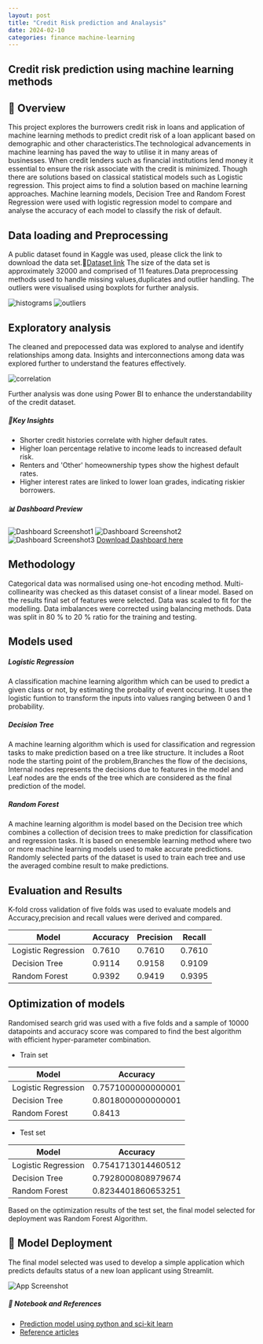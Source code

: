 ```yaml
---
layout: post
title: "Credit Risk prediction and Analaysis"
date: 2024-02-10
categories: finance machine-learning
---
```

## **Credit risk prediction using machine learning methods**

## 🚀 **Overview**

This project explores the burrowers credit risk in loans and application of machine learning methods to predict credit risk of a loan applicant based on demographic and other characteristics.The technological advancements in machine learning has paved the way to utilise it in many areas of businesses. When credit lenders such as financial institutions lend money it essential to ensure the risk associate with the credit is minimized. Though there are solutions based on classical statistical models such as Logistic regression. This project aims to find a solution based on machine learning approaches. Machine learning models, Decision Tree and Random Forest Regression were used with logistic regression model to compare and analyse the accuracy of each model to classify the risk of default.
## **Data loading and Preprocessing**

A public dataset found in Kaggle was used, please click the link to download the data set.📁[Dataset link](https://www.kaggle.com/datasets/laotse/credit-risk-dataset) The size of the data set is approximately 32000 and comprised of 11 features.Data preprocessing methods used to handle missing values,duplicates and outlier handling. The outliers were visualised using boxplots for further analysis.

![histograms](https://github.com/SachiD123/MyPortfolio.github.io/blob/main/Images/cred_hist.png)
![outliers](https://github.com/SachiD123/MyPortfolio.github.io/blob/main/Images/credit_outliers.png)

## **Exploratory analysis**

The cleaned and prepocessed data was explored to analyse and identify relationships among data. Insights and interconnections among data was explored further to understand the features effectively.

![correlation](https://github.com/SachiD123/MyPortfolio.github.io/blob/main/Images/credit_corr.png)

Further analysis was done using Power BI to enhance the understandability of the credit dataset.

##### 📌Key Insights
- Shorter credit histories correlate with higher default rates.
- Higher loan percentage relative to income leads to increased default risk.
- Renters and 'Other' homeownership types show the highest default rates.
- Higher interest rates are linked to lower loan grades, indicating riskier borrowers.

##### 📊 Dashboard Preview

![Dashboard Screenshot1](https://github.com/SachiD123/MyPortfolio.github.io/blob/main/Images/Loandefaultstrends.png)
![Dashboard Screenshot2](https://github.com/SachiD123/MyPortfolio.github.io/blob/main/Images/Burrowersriskpatterns.png)
![Dashboard Screenshot3](https://github.com/SachiD123/MyPortfolio.github.io/blob/main/Images/Loancharacteristics.png)
[Download Dashboard here](https://github.com/SachiD123/MyPortfolio.github.io/blob/main/Projects/CreditRisk/CreditRiskAnalysisFinal.pbix)

## **Methodology**

Categorical data was normalised using one-hot encoding method.
Multi-collinearity was checked as this dataset consist of a linear model. Based on the results final set of features were selected.
Data was scaled to fit for the modelling.
Data imbalances were corrected using balancing methods.
Data was split in 80 % to 20 % ratio for the training and testing.

## **Models used**
##### Logistic Regression

A classification machine learning algorithm which can be used to predict a given class or not, by estimating the probality of event occuring. It uses the logistic funtion to transform the inputs into values ranging between 0 and
1 probability.

##### Decision Tree

A machine learning algorithm which is used for classification and regression tasks to make prediction based on a tree like structure. It includes a Root node the starting point of the problem,Branches the flow of the decisions, Internal nodes represents the decisions due to features in the model and Leaf nodes are the ends of the tree which are considered
as the final prediction of the model.

##### Random Forest 

A machine learning algorithm is model based on the Decision tree which combines a collection of decision trees to make prediction for classification and regression tasks. It is based on enesemble learning method where two or more machine learning models used to make accurate predictions. Randomly selected parts of the dataset is used to train each tree and use the averaged combine result to make predictions.
 
## **Evaluation and Results**

K-fold cross validation of five folds was used to evaluate models and Accuracy,precision and recall values were derived and compared.
  
| Model           | Accuracy | Precision | Recall |
|-----------------|----------|-----------|--------|
| Logistic Regression | 0.7610   | 0.7610    | 0.7610 |
| Decision Tree      | 0.9114   | 0.9158    | 0.9109 |
| Random Forest     | 0.9392   | 0.9419    | 0.9395 |

## **Optimization of models**

Randomised search grid was used with a five folds and a sample of 10000 datapoints and accuracy score was compared to find the best algorithm with efficient hyper-parameter combination. 

- Train set

| Model           | Accuracy |
|-----------------|----------|
| Logistic Regression | 0.7571000000000001|
| Decision Tree      |0.8018000000000001|
| Random Forest     |0.8413|

- Test set

| Model           | Accuracy |
|-----------------|----------|
| Logistic Regression |0.7541713014460512|
| Decision Tree      |0.7928000808979674|
| Random Forest     |0.8234401860653251|

Based on the optimization results of the test set, the final model selected for deployment was Random Forest Algorithm.


## 🔬 **Model Deployment**

The final model selected was used to develop a simple application which predicts defaults status of a new loan applicant using Streamlit.

![App Screenshot](https://github.com/SachiD123/MyPortfolio.github.io/blob/main/Images/streamlitcredpredapp.png)



##### 📌 Notebook and References

- [Prediction model using python and sci-kit learn](https://github.com/SachiD123/MyPortfolio.github.io/blob/main/Projects/CreditRisk/CreditRisk/Prediction1.1.ipynb)
- [Reference articles](https://github.com/SachiD123/MyPortfolio.github.io/blob/main/Projects/Research_papers)



